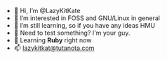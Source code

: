 - 👋 Hi, I’m @LazyKitKate
- 👀 I’m interested in FOSS and GNU/Linux in general
- 🌱 I’m still learning, so if you have any ideas HMU
- 💞️ Need to test something? I'm your guy.
- 💎 Learning **Ruby** right now
- 📫 lazykitkat@tutanota.com

<!---
LazyKitKat/LazyKitKat is a ✨ special ✨ repository because its `README.md` (this file) appears on your GitHub profile.
You can click the Preview link to take a look at your changes.
--->
